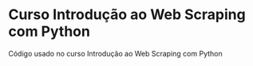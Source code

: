 # Curso Introdução ao Web Scraping com Python
Código usado no curso Introdução ao Web Scraping com Python
